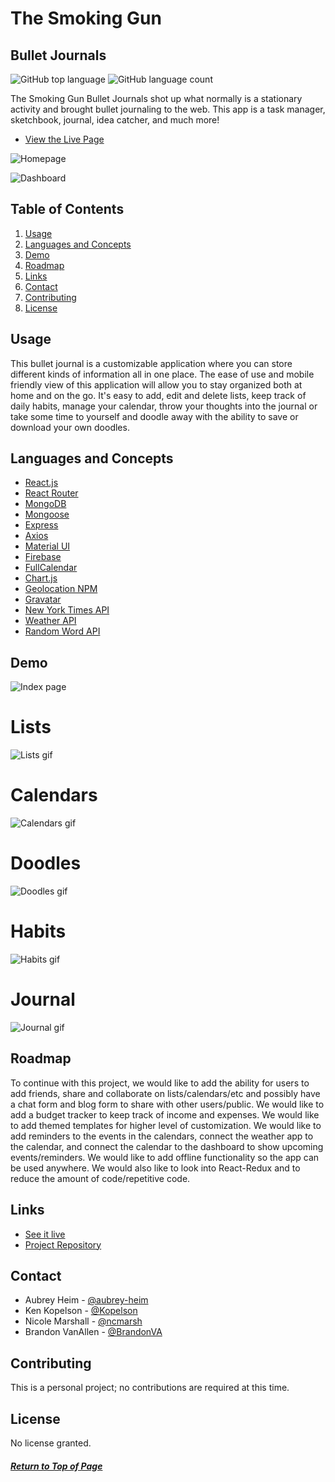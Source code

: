 # The Smoking Gun
## Bullet Journals

![GitHub top language](https://img.shields.io/github/languages/top/UWB-Bandits/the-smoking-gun)
![GitHub language count](https://img.shields.io/github/languages/count/UWB-Bandits/the-smoking-gun)

The Smoking Gun Bullet Journals shot up what normally is a stationary activity and brought bullet journaling to the web. This app is a task manager, sketchbook, journal, idea catcher, and much more!

- [View the Live Page](https://the-smoking-gun.herokuapp.com/)

![Homepage](./client/demo/homepage.png)

![Dashboard](./client/demo/dashboard.png)

## Table of Contents

1. [Usage](#Usage)
1. [Languages and Concepts](#Languages-and-Concepts)
1. [Demo](#Demo)
1. [Roadmap](#Roadmap)
1. [Links](#Links)
1. [Contact](#Contact)
1. [Contributing](#Contributing)
1. [License](#License)

## Usage

This bullet journal is a customizable application where you can store different kinds of information all in one place. The ease of use and mobile friendly view of this application will allow you to stay organized both at home and on the go. It's easy to add, edit and delete lists, keep track of daily habits, manage your calendar, throw your thoughts into the journal or take some time to yourself and doodle away with the ability to save or download your own doodles.

## Languages and Concepts

- [React.js](https://reactjs.org/)
- [React Router](https://reactrouter.com/)
- [MongoDB](https://www.mongodb.com/)
- [Mongoose](https://mongoosejs.com/)
- [Express](https://expressjs.com/)
- [Axios](https://www.npmjs.com/package/axios)
- [Material UI](https://material-ui.com/)
- [Firebase](https://firebase.google.com/)
- [FullCalendar](https://fullcalendar.io/)
- [Chart.js](https://www.chartjs.org/)
- [Geolocation NPM](https://www.npmjs.com/package/geolocation)
- [Gravatar](https://en.gravatar.com/)
- [New York Times API](https://developer.nytimes.com/)
- [Weather API](https://www.weatherapi.com/)
- [Random Word API](https://github.com/mcnaveen/Random-Words-API)

## Demo

![Index page](./client/demo/indexpage.png)

# Lists

![Lists gif](./client/demo/lists.gif)

# Calendars

![Calendars gif](./client/demo/calendars.gif)

# Doodles

![Doodles gif](./client/demo/doodles.gif)

# Habits

![Habits gif](./client/demo/habits.gif)

# Journal

![Journal gif](./client/demo/journal.gif)

## Roadmap

To continue with this project, we would like to add the ability for users to add friends, share and collaborate on lists/calendars/etc and possibly have a chat form and blog form to share with other users/public. We would like to add a budget tracker to keep track of income and expenses. We would like to add themed templates for higher level of customization. We would like to add reminders to the events in the calendars, connect the weather app to the calendar, and connect the calendar to the dashboard to show upcoming events/reminders. We would like to add offline functionality so the app can be used anywhere. We would also like to look into React-Redux and to reduce the amount of code/repetitive code.

## Links

- [See it live](https://the-smoking-gun.herokuapp.com/)
- [Project Repository](https://github.com/UWB-Bandits/the-smoking-gun)

## Contact

- Aubrey Heim - [@aubrey-heim](https://github.com/aubrey-heim)
- Ken Kopelson - [@Kopelson](https://github.com/Kopelson)
- Nicole Marshall - [@ncmarsh](https://github.com/ncmarsh)
- Brandon VanAllen - [@BrandonVA](https://github.com/BrandonVA)

## Contributing

This is a personal project; no contributions are required at this time.

## License

No license granted.

##### [Return to Top of Page](#The-Smoking-Gun)